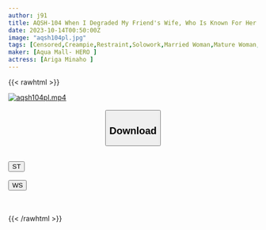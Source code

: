 ```yaml
---
author: j91
title: AQSH-104 When I Degraded My Friend's Wife, Who Is Known For Her Sarcasm And Nagging, To A Persistent Pleasure Torture, She Turned Into A Cock-obsessed Lewd Female Who Couldn't Stop Begging. Minaho Ariga
date: 2023-10-14T00:50:00Z
image: "aqsh104pl.jpg"
tags: [Censored,Creampie,Restraint,Solowork,Married Woman,Mature Woman,Cuckold	]
maker: [Aqua Mall- HERO ]
actress: [Ariga Minaho ]
---
```



{{< rawhtml >}}

<div class="video" data-videoid="e4m7BXxwgOSoGK">
    <a href="javascript:;">
        <img src="https://my.j91.asia/posts/aqsh104pl/aqsh104pl.jpg" width="WIDTH" height="HEIGHT" alt="aqsh104pl.mp4" loading="lazy">
    </a>
</div>

<script type="text/javascript" src="https://j91.asia/asset/on-demand-st.js"></script>

<br>
  <link rel="stylesheet" href="https://j91.asia/asset/bs5.css">
  
  <center>
  <button class="btn btn-primary" type="button" data-bs-toggle="collapse" data-bs-target=".multi-collapse" aria-expanded="false" aria-controls="multiCollapseExample1 multiCollapseExample2"><h2>Download</h2></button></center>
</p>
<div class="row">
  <div class="col">
    <div class="collapse multi-collapse" id="multiCollapseExample1">
      <div class="card card-body">
	      	      <br>
<div class="buttons">  
<a href="https://streamtape.to/v/e4m7BXxwgOSoGK"><button class="btn-hover color-3"><i class="fa fa-download"></i> ST</button></a></div>
    </div>
  </div>
</div>
  <div class="col">
    <div class="collapse multi-collapse" id="multiCollapseExample2">
      <div class="card card-body">
	      <br>
<div class="buttons">
    <a href="https://wolfstream.tv/dtat4u5hha7o"><button class="btn-hover color-9"><i class="fa fa-download"></i> WS</button></a></div>
<br><br>
      </div>
    </div>
  </div>
</div>

{{< /rawhtml >}}
